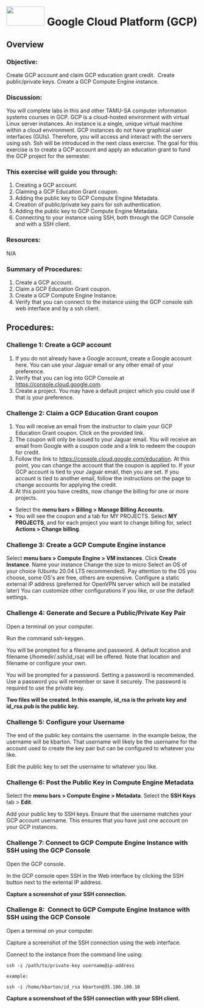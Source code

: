 # <img src="https://www.tamusa.edu/brandguide/jpeglogos/tamusa_final_logo_bw1.jpg" width="100" height="50"> Google Cloud Platform (GCP)

## Overview
### Objective: 
Create GCP account and claim GCP education grant credit.  Create public/private keys. Create a GCP Compute Engine instance.

### Discussion: 
You will complete labs in this and other TAMU-SA computer information systems courses in GCP. GCP is a cloud-hosted environment with virtual Linux server instances. An instance is a single, unique virtual machine within a cloud environment. GCP instances do not have graphical user interfaces (GUIs). Therefore, you will access and interact with the servers using ssh. Ssh will be introduced in the next class exercise. The goal for this exercise is to create a GCP account and apply an education grant to fund the GCP project for the semester.

### This exercise will guide you through: 
1. Creating a GCP account.
2. Claiming a GCP Education Grant coupon.
3. Adding the public key to GCP Compute Engine Metadata. 
4. Creation of public/private key pairs for ssh authentication.
5. Adding the public key to GCP Compute Engine Metadata. 
6. Connecting to your instance using SSH, both through the GCP Console and with a SSH client.

### Resources:  

N/A

### Summary of Procedures:  

1. Create a GCP account.
2. Claim a GCP Education Grant coupon.
3. Create a GCP Compute Engine Instance.
4. Verify that you can connect to the instance using the GCP console ssh web interface and by a ssh client. 

## Procedures:
### Challenge 1: Create a GCP account
1. If you do not already have a Google account, create a Google account here. You can use your Jaguar email or any other email of your preference.
2. Verify that you can log into GCP Console at https://console.cloud.google.com.
3. Create a project. You may have a default project which you could use if that is your preference.

### Challenge 2: Claim a GCP Education Grant coupon
1. You will receive an email from the instructor to claim your GCP Education Grant coupon. Click on the provided link.
2. The coupon will only be issued to your Jaguar email. You will receive an email from Google with a coupon code and a link to redeem the coupon for credit.
3. Follow the link to https://console.cloud.google.com/education. At this point, you can change the account that the coupon is applied to. If your GCP account is tied to your Jaguar email, then you are set. If you account is tied to another email, follow the instructions on the page to change accounts for applying the credit.
4. At this point you have credits, now change the billing for one or more projects. 
  - Select the **menu bars > Billing > Manage Billing Accounts**. 
  - You will see the coupon and a tab for MY PROJECTS. Select **MY PROJECTS**, and for each project you want to change billing for, select **Actions > Change billing**.

### Challenge 3:  Create a GCP Compute Engine instance

Select **menu bars > Compute Engine > VM instances**.
Click **Create Instance**.
Name your instance
Change the size to micro
Select an OS of your choice (Ubuntu 20.04 LTS recommended). Pay attention to the OS you choose, some OS's are free, others are expensive.
Configure a static external IP address (preferred for OpenVPN server which will be installed later)
You can customize other configurations if you like, or use the default settings. 

### Challenge 4: Generate and Secure a Public/Private Key Pair 

Open a terminal on your computer. 

Run the command ssh-keygen.  

You will be prompted for a filename and password. A default location and filename (/homedir/.ssh/id_rsa) will be offered. Note that location and filename or configure your own. 

You will be prompted for a password. Setting a password is recommended. Use a password you will remember or save it securely. The password is required to use the private key. 

**Two files will be created. In this example, id_rsa is the private key and id_rsa.pub is the public key.**

### Challenge 5: Configure your Username 

The end of the public key contains the username. In the example below, the username will be kbarton. That username will likely be the username for the account used to create the key pair but can be configured to whatever you like. 

Edit the public key to set the username to whatever you like. 

### Challenge 6: Post the Public Key in Compute Engine Metadata

Select the **menu bars > Compute Engine > Metadata**. Select the **SSH Keys** tab > **Edit**.

Add your public key to SSH keys. Ensure that the username matches your GCP account username. This ensures that you have just one account on your GCP instances.

### Challenge 7: Connect to GCP Compute Engine Instance with SSH using the GCP Console

Open the GCP console.

In the GCP console open SSH in the Web interface by clicking the SSH button next to the external IP address.

**Capture a screenshot of your SSH connection.**

### Challenge 8:  Connect to GCP Compute Engine Instance with SSH using the GCP Console

Open a terminal on your computer.

Capture a screenshot of the SSH connection using the web interface.

Connect to the instance from the command line using:
```
ssh -i /path/to/private-key username@ip-address

example:

ssh -i /home/kbarton/id_rsa kbarton@35.100.100.10
```

**Capture a screenshoot of the SSH connection with your SSH client.**

